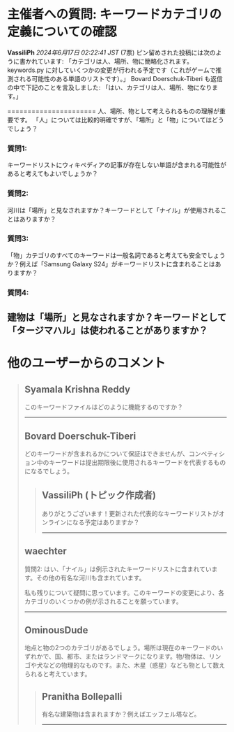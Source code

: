 # 主催者への質問: キーワードカテゴリの定義についての確認
**VassiliPh** *2024年6月17日 02:22:41 JST* (7票)
ピン留めされた投稿には次のように書かれています:
「カテゴリは人、場所、物に簡略化されます。
keywords.py に対していくつかの変更が行われる予定です（これがゲームで推測される可能性のある単語のリストです）。」
Bovard Doerschuk-Tiberi も返信の中で下記のことを言及しました:
「はい、カテゴリは人、場所、物になります。」

======================
人、場所、物として考えられるものの理解が重要です。
「人」については比較的明確ですが、「場所」と「物」についてはどうでしょう？
### 質問1:
キーワードリストにウィキペディアの記事が存在しない単語が含まれる可能性があると考えてもよいでしょうか？
### 質問2:
河川は「場所」と見なされますか？キーワードとして「ナイル」が使用されることはありますか？
### 質問3:
「物」カテゴリのすべてのキーワードは一般名詞であると考えても安全でしょうか？例えば「Samsung Galaxy S24」がキーワードリストに含まれることはありますか？
### 質問4:
建物は「場所」と見なされますか？キーワードとして「タージマハル」は使われることがありますか？
---
# 他のユーザーからのコメント
> ## Syamala Krishna Reddy
> 
> このキーワードファイルはどのように機能するのですか？ 
> 
> ---
> ## Bovard Doerschuk-Tiberi
> 
> どのキーワードが含まれるかについて保証はできませんが、コンペティション中のキーワードは提出期限後に使用されるキーワードを代表するものになるでしょう。
> 
> > ## VassiliPh (トピック作成者)
> > 
> > ありがとうございます！更新された代表的なキーワードリストがオンラインになる予定はありますか？ 
> > 
> > ---
> 
> ## waechter
> 
> 質問2: はい、「ナイル」は例示されたキーワードリストに含まれています。その他の有名な河川も含まれています。
> 
> 私も残りについて疑問に思っています。このキーワードの変更により、各カテゴリのいくつかの例が示されることを願っています。
> 
> ---
> ## OminousDude
> 
> 地点と物の2つのカテゴリがあるでしょう。場所は現在のキーワードのいずれかで、国、都市、またはランドマークになります。物/物体は、リンゴや犬などの物理的なものです。また、木星（惑星）なども物として数えられると考えています。
> 
> > ## Pranitha Bollepalli
> > 
> > 有名な建築物は含まれますか？例えばエッフェル塔など。
> > 
> > ---
